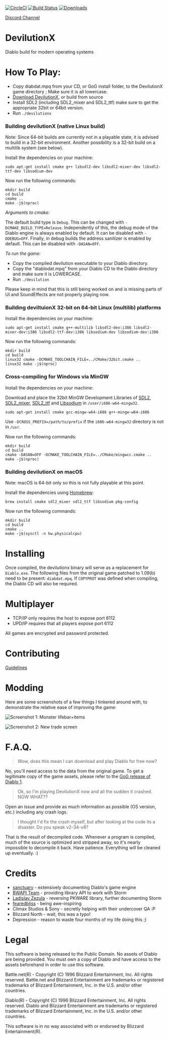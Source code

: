 [![CircleCI](https://circleci.com/gh/diasurgical/devilutionX.svg?style=svg)](https://circleci.com/gh/diasurgical/devilutionX)
[![Build Status](https://travis-ci.org/diasurgical/devilutionX.svg?branch=master)](https://travis-ci.org/diasurgical/devilutionX)
[![Downloads](https://img.shields.io/github/downloads/diasurgical/devilutionX/total.svg)](https://github.com/diasurgical/devilutionX/releases)

[Discord Channel](https://discord.gg/aQBQdDe)

# DevilutionX
Diablo build for modern operating systems

# How To Play:
 - Copy diabdat.mpq from your CD, or GoG install folder, to the DevilutionX game directory ; Make sure it is all lowercase.
 - [Download DevilutionX](https://github.com/diasurgical/devilutionX/releases), or build from source
 - Install SDL2 (including SDL2_mixer and SDL2_ttf) make sure to get the appropriate 32bit or 64bit version.
 - Run `./devilutionx`

### Building devilutionX (native Linux build)
Note: Since 64-bit builds are currently not in a playable state, it is advised to build in a 32-bit environment. Another possibility is a 32-bit build on a multilib system (see below).

Install the dependencies on your machine:
```
sudo apt-get install cmake g++ libsdl2-dev libsdl2-mixer-dev libsdl2-ttf-dev libsodium-dev
```

Now run the following commands:
```
mkdir build
cd build
cmake ..
make -j$(nproc)
```

*Arguments to cmake:*

The default build type is `Debug`. This can be changed with `-DCMAKE_BUILD_TYPE=Release`. Independently of this, the debug mode of the Diablo engine is always enabled by default. It can be disabled with `-DDEBUG=OFF`. Finally, in debug builds the address sanitizer is enabled by default. This can be disabled with `-DASAN=OFF`.

*To run the game:*

 - Copy the compiled devilution executable to your Diablo directory.
 - Copy the "diablodat.mpq" from your Diablo CD to the Diablo directory and make sure it is LOWERCASE.
 - Run `./devilution`

Please keep in mind that this is still being worked on and is missing parts of UI and SoundEffects are not properly playing now.

### Building deviltuionX 32-bit on 64-bit Linux (multilib) platforms
Install the dependencies on your machine:
```
sudo apt-get install cmake g++-multilib libsdl2-dev:i386 libsdl2-mixer-dev:i386 libsdl2-ttf-dev:i386 libsodium-dev libsodium-dev:i386
```

Now run the following commands:
```
mkdir build
cd build
linux32 cmake -DCMAKE_TOOLCHAIN_FILE=../CMake/32bit.cmake ..
linux32 make -j$(nproc)
```

### Cross-compiling for Windows via MinGW
Install the dependencies on your machine:

Download and place the 32bit MinGW Development Libraries of [SDL2](https://www.libsdl.org/download-2.0.php), [SDL2_mixer](https://www.libsdl.org/projects/SDL_mixer/), [SDL2_ttf](https://www.libsdl.org/projects/SDL_ttf/) and [Libsodium](https://github.com/jedisct1/libsodium/releases) in `/user/i686-w64-mingw32`.

```
sudo apt-get install cmake gcc-mingw-w64-i686 g++-mingw-w64-i686
```
Use `-DCROSS_PREFIX=/path/to/prefix` if the `i686-w64-mingw32` directory is not in `/usr`.

Now run the following commands:
```
mkdir build
cd build
cmake -DASAN=OFF -DCMAKE_TOOLCHAIN_FILE=../CMake/mingwcc.cmake ..
make -j$(nproc)
```

### Building devilutionX on macOS
Note: macOS is 64-bit only so this is not fully playable at this point.

Install the dependencies using [Homebrew](https://brew.sh/):
```
brew install cmake sdl2_mixer sdl2_ttf libsodium pkg-config
```

Now run the following commands:
```
mkdir build
cd build
cmake ..
make -j$(sysctl -n hw.physicalcpu)
```

# Installing
Once compiled, the devilutionx binary will serve as a replacement for `Diablo.exe`. The following files from the original game patched to 1.09(b) need to be present: `diabdat.mpq`. If `COPYPROT` was defined when compiling, the Diablo CD will also be required.

# Multiplayer
 - TCP/IP only requires the host to expose port 6112
 - UPD/IP requires that all players expose port 6112

All games are encrypted and password protected.

# Contributing
[Guidelines](docs/CONTRIBUTING.md)

# Modding
Here are some screenshots of a few things I tinkered around with, to demonstrate the relative ease of improving the game:

![Screenshot 1: Monster lifebar+items](https://s33.postimg.cc/6xnnhhlmn/diabuimon.png "Monster lifebar+items")

![Screenshot 2: New trade screen](https://s22.postimg.cc/5i5k91vht/diabstore.png "New trade screen, items that couldn't spawn")

# F.A.Q.
> Wow, does this mean I can download and play Diablo for free now?

No, you'll need access to the data from the original game. To get a legitimate copy of the game assets, please refer to the [GoG release of Diablo 1](https://www.gog.com/game/diablo).
> Ok, so I'm playing DevilutionX now and all the sudden it crashed. NOW WHAT??

Open an issue and provide as much information as possible (OS version, etc.) including any crash logs.
> I thought I'd fix the crash myself, but after looking at the code its a disaster. Do you speak v2-34-v8?

That is the result of decompiled code. Whenever a program is compiled, much of the source is optimized and stripped away, so it's nearly impossible to decompile it back. Have patience. Everything will be cleaned up eventually. :)

# Credits
- [sanctuary](https://github.com/sanctuary) - extensively documenting Diablo's game engine
- [BWAPI Team](https://github.com/bwapi) - providing library API to work with Storm
- [Ladislav Zezula](https://github.com/ladislav-zezula) - reversing PKWARE library, further documenting Storm
- [fearedbliss](https://github.com/fearedbliss) - being awe-inspiring
- Climax Studios & Sony - secretly helping with their undercover QA :P
- Blizzard North - wait, this was a typo!
- Depression - reason to waste four months of my life doing this ;)

# Legal
This software is being released to the Public Domain. No assets of Diablo are being provided. You must own a copy of Diablo and have access to the assets beforehand in order to use this software.

Battle.net(R) - Copyright (C) 1996 Blizzard Entertainment, Inc. All rights reserved. Battle.net and Blizzard Entertainment are trademarks or registered trademarks of Blizzard Entertainment, Inc. in the U.S. and/or other countries.

Diablo(R) - Copyright (C) 1996 Blizzard Entertainment, Inc. All rights reserved. Diablo and Blizzard Entertainment are trademarks or registered trademarks of Blizzard Entertainment, Inc. in the U.S. and/or other countries.

This software is in no way associated with or endorsed by Blizzard Entertainment(R).
